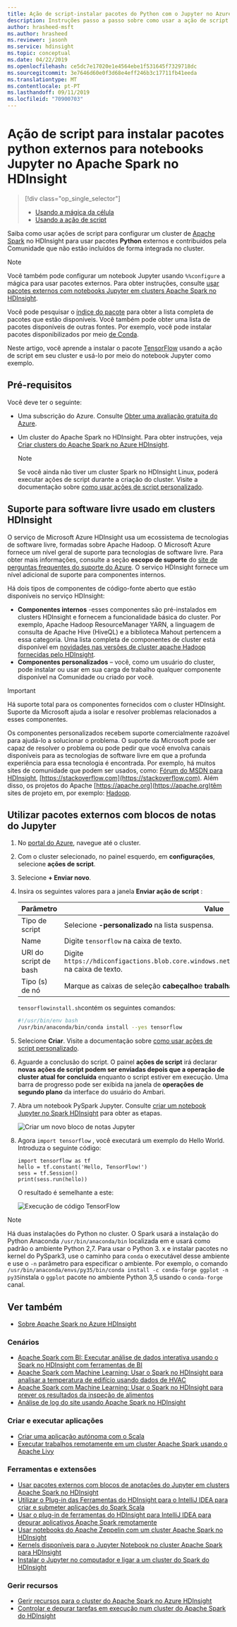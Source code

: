 ```yaml
---
title: Ação de script-instalar pacotes do Python com o Jupyter no Azure HDInsight
description: Instruções passo a passo sobre como usar a ação de script para configurar os blocos de anotações do Jupyter disponíveis com clusters do HDInsight Spark para usar pacotes python externos.
author: hrasheed-msft
ms.author: hrasheed
ms.reviewer: jasonh
ms.service: hdinsight
ms.topic: conceptual
ms.date: 04/22/2019
ms.openlocfilehash: ce5dc7e17020e1e4564ebe1f531645f7329718dc
ms.sourcegitcommit: 3e7646d60e0f3d68e4eff246b3c17711fb41eeda
ms.translationtype: MT
ms.contentlocale: pt-PT
ms.lasthandoff: 09/11/2019
ms.locfileid: "70900703"
---
```

# <a name="script-action-to-install-external-python-packages-for-jupyter-notebooks-in-apache-spark-on-hdinsight"></a>Ação de script para instalar pacotes python externos para notebooks Jupyter no Apache Spark no HDInsight

> [!div class="op_single_selector"]
> * [Usando a mágica da célula](apache-spark-jupyter-notebook-use-external-packages.md)
> * [Usando a ação de script](apache-spark-python-package-installation.md)

Saiba como usar ações de script para configurar um cluster de [Apache Spark](https://spark.apache.org/) no HDInsight para usar pacotes **Python** externos e contribuídos pela Comunidade que não estão incluídos de forma integrada no cluster.

> [!NOTE]  
> Você também pode configurar um notebook Jupyter usando `%%configure` a mágica para usar pacotes externos. Para obter instruções, consulte [usar pacotes externos com notebooks Jupyter em clusters Apache Spark no HDInsight](apache-spark-jupyter-notebook-use-external-packages.md).

Você pode pesquisar o [índice do pacote](https://pypi.python.org/pypi) para obter a lista completa de pacotes que estão disponíveis. Você também pode obter uma lista de pacotes disponíveis de outras fontes. Por exemplo, você pode instalar pacotes disponibilizados por meio [de Conda](https://conda-forge.org/feedstocks/).

Neste artigo, você aprende a instalar o pacote [TensorFlow](https://www.tensorflow.org/) usando a ação de script em seu cluster e usá-lo por meio do notebook Jupyter como exemplo.

## <a name="prerequisites"></a>Pré-requisitos
Você deve ter o seguinte:

* Uma subscrição do Azure. Consulte [Obter uma avaliação gratuita do Azure](https://azure.microsoft.com/documentation/videos/get-azure-free-trial-for-testing-hadoop-in-hdinsight/).
* Um cluster do Apache Spark no HDInsight. Para obter instruções, veja [Criar clusters do Apache Spark no Azure HDInsight](apache-spark-jupyter-spark-sql.md).

   > [!NOTE]  
   > Se você ainda não tiver um cluster Spark no HDInsight Linux, poderá executar ações de script durante a criação do cluster. Visite a documentação sobre [como usar ações de script personalizado](https://docs.microsoft.com/azure/hdinsight/hdinsight-hadoop-customize-cluster-linux).
   
## <a name="support-for-open-source-software-used-on-hdinsight-clusters"></a>Suporte para software livre usado em clusters HDInsight

O serviço de Microsoft Azure HDInsight usa um ecossistema de tecnologias de software livre, formadas sobre Apache Hadoop. O Microsoft Azure fornece um nível geral de suporte para tecnologias de software livre. Para obter mais informações, consulte a seção **escopo de suporte** do [site de perguntas frequentes do suporte do Azure](https://azure.microsoft.com/support/faq/). O serviço HDInsight fornece um nível adicional de suporte para componentes internos.

Há dois tipos de componentes de código-fonte aberto que estão disponíveis no serviço HDInsight:

* **Componentes internos** -esses componentes são pré-instalados em clusters HDInsight e fornecem a funcionalidade básica do cluster. Por exemplo, Apache Hadoop ResourceManager YARN, a linguagem de consulta de Apache Hive (HiveQL) e a biblioteca Mahout pertencem a essa categoria. Uma lista completa de componentes de cluster está disponível em [novidades nas versões de cluster apache Hadoop fornecidas pelo HDInsight](https://docs.microsoft.com/azure/hdinsight/hdinsight-component-versioning).
* **Componentes personalizados** – você, como um usuário do cluster, pode instalar ou usar em sua carga de trabalho qualquer componente disponível na Comunidade ou criado por você.

> [!IMPORTANT]   
> Há suporte total para os componentes fornecidos com o cluster HDInsight. Suporte da Microsoft ajuda a isolar e resolver problemas relacionados a esses componentes.
>
> Os componentes personalizados recebem suporte comercialmente razoável para ajudá-lo a solucionar o problema. O suporte da Microsoft pode ser capaz de resolver o problema ou pode pedir que você envolva canais disponíveis para as tecnologias de software livre em que a profunda experiência para essa tecnologia é encontrada. Por exemplo, há muitos sites de comunidade que podem ser usados, como: [Fórum do MSDN para HDInsight](https://social.msdn.microsoft.com/Forums/azure/home?forum=hdinsight), [https://stackoverflow.com](https://stackoverflow.com). Além disso, os projetos do Apache [https://apache.org](https://apache.org)têm sites de projeto em, por exemplo: [Hadoop](https://hadoop.apache.org/).


## <a name="use-external-packages-with-jupyter-notebooks"></a>Utilizar pacotes externos com blocos de notas do Jupyter

1. No [portal do Azure](https://portal.azure.com/), navegue até o cluster.  

2. Com o cluster selecionado, no painel esquerdo, em **configurações**, selecione **ações de script**.

3. Selecione **+ Enviar novo**.

4. Insira os seguintes valores para a janela **Enviar ação de script** :  


    |Parâmetro | Value |
    |---|---|
    |Tipo de script | Selecione **-personalizado** na lista suspensa.|
    |Name |Digite `tensorflow` na caixa de texto.|
    |URI do script de bash |Digite `https://hdiconfigactions.blob.core.windows.net/linuxtensorflow/tensorflowinstall.sh` na caixa de texto. |
    |Tipo (s) de nó | Marque as caixas de seleção **cabeçalho**e **trabalhador** . |

    `tensorflowinstall.sh`contém os seguintes comandos:

    ```bash
    #!/usr/bin/env bash
    /usr/bin/anaconda/bin/conda install --yes tensorflow
    ```

5. Selecione **Criar**.  Visite a documentação sobre [como usar ações de script personalizado](../hdinsight-hadoop-customize-cluster-linux.md).

6. Aguarde a conclusão do script.  O painel **ações de script** irá declarar **novas ações de script podem ser enviadas depois que a operação de cluster atual for concluída** enquanto o script estiver em execução.  Uma barra de progresso pode ser exibida na janela de **operações de segundo plano** da interface do usuário do Ambari.

7. Abra um notebook PySpark Jupyter.  Consulte [criar um notebook Jupyter no Spark HDInsight](./apache-spark-jupyter-notebook-kernels.md#create-a-jupyter-notebook-on-spark-hdinsight) para obter as etapas.

    ![Criar um novo bloco de notas Jupyter](./media/apache-spark-python-package-installation/hdinsight-spark-create-notebook.png "Criar um novo bloco de notas Jupyter")

8. Agora `import tensorflow` , você executará um exemplo do Hello World. Introduza o seguinte código:

    ```
    import tensorflow as tf
    hello = tf.constant('Hello, TensorFlow!')
    sess = tf.Session()
    print(sess.run(hello))
    ```

    O resultado é semelhante a este:
    
    ![Execução de código TensorFlow](./media/apache-spark-python-package-installation/tensorflow-execution.png "Executar código TensorFlow")

> [!NOTE]  
> Há duas instalações do Python no cluster. O Spark usará a instalação do Python Anaconda `/usr/bin/anaconda/bin` localizada em e usará como padrão o ambiente Python 2,7. Para usar o Python 3. x e instalar pacotes no kernel do PySpark3, use o caminho para `conda` o executável desse ambiente e use o `-n` parâmetro para especificar o ambiente. Por exemplo, o comando `/usr/bin/anaconda/envs/py35/bin/conda install -c conda-forge ggplot -n py35`instala o `ggplot` pacote no ambiente Python 3,5 usando o `conda-forge` canal.

## <a name="seealso"></a>Ver também
* [Sobre Apache Spark no Azure HDInsight](apache-spark-overview.md)

### <a name="scenarios"></a>Cenários
* [Apache Spark com BI: Executar análise de dados interativa usando o Spark no HDInsight com ferramentas de BI](apache-spark-use-bi-tools.md)
* [Apache Spark com Machine Learning: Usar o Spark no HDInsight para analisar a temperatura de edifício usando dados de HVAC](apache-spark-ipython-notebook-machine-learning.md)
* [Apache Spark com Machine Learning: Usar o Spark no HDInsight para prever os resultados da inspeção de alimentos](apache-spark-machine-learning-mllib-ipython.md)
* [Análise de log do site usando Apache Spark no HDInsight](apache-spark-custom-library-website-log-analysis.md)

### <a name="create-and-run-applications"></a>Criar e executar aplicações
* [Criar uma aplicação autónoma com o Scala](apache-spark-create-standalone-application.md)
* [Executar trabalhos remotamente em um cluster Apache Spark usando o Apache Livy](apache-spark-livy-rest-interface.md)

### <a name="tools-and-extensions"></a>Ferramentas e extensões
* [Usar pacotes externos com blocos de anotações do Jupyter em clusters Apache Spark no HDInsight](apache-spark-jupyter-notebook-use-external-packages.md)
* [Utilizar o Plug-in das Ferramentas do HDInsight para o IntelliJ IDEA para criar e submeter aplicações do Spark Scala](apache-spark-intellij-tool-plugin.md)
* [Usar o plug-in de ferramentas do HDInsight para IntelliJ IDEA para depurar aplicativos Apache Spark remotamente](apache-spark-intellij-tool-plugin-debug-jobs-remotely.md)
* [Usar notebooks do Apache Zeppelin com um cluster Apache Spark no HDInsight](apache-spark-zeppelin-notebook.md)
* [Kernels disponíveis para o Jupyter Notebook no cluster Apache Spark para HDInsight](apache-spark-jupyter-notebook-kernels.md)
* [Instalar o Jupyter no computador e ligar a um cluster do Spark do HDInsight](apache-spark-jupyter-notebook-install-locally.md)

### <a name="manage-resources"></a>Gerir recursos
* [Gerir recursos para o cluster do Apache Spark no Azure HDInsight](apache-spark-resource-manager.md)
* [Controlar e depurar tarefas em execução num cluster do Apache Spark do HDInsight](apache-spark-job-debugging.md)
